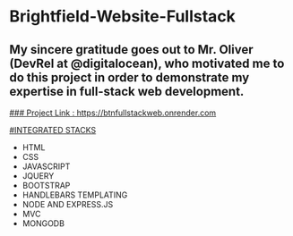 # Brightfield-Website-Fullstack
## My sincere gratitude goes out to Mr. Oliver (DevRel at @digitalocean), who motivated me to do this project in order to demonstrate my expertise in full-stack web development.

<ins>### Project Link : https://btnfullstackweb.onrender.com  <ins>


<ins>#INTEGRATED STACKS</ins>
* HTML
* CSS
* JAVASCRIPT
* JQUERY 
* BOOTSTRAP
* HANDLEBARS TEMPLATING
* NODE AND EXPRESS.JS
* MVC
* MONGODB


